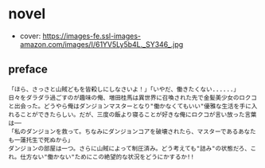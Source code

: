 # novel

- cover: https://images-fe.ssl-images-amazon.com/images/I/61YV5Ly5b4L._SY346_.jpg

## preface


```
「ほら、さっさと山賊どもを皆殺しにしなさいよ！」「いやだ、働きたくない......」  
日々をダラダラ過ごすのが趣味の俺、増田桂馬は異世界に召喚された先で金髪美少女のロクコと出会った。どうやら俺はダンジョンマスターとなり"働かなくてもいい"優雅な生活を手に入れることができたらしい。だが、三度の飯より寝ることが好きな俺にロクコが言い放った言葉は──  
「私のダンジョンを救って。ちなみにダンジョンコアを破壊されたら、マスターであるあなたも一蓮托生で死ぬから」  
ダンジョンの部屋は一つ。さらに山賊によって制圧済み。どう考えても"詰み"の状態だろ、これ。仕方ない"働かない"ためにこの絶望的な状況をどうにかするか!!
```
